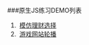 ###原生JS练习DEMO列表


1.  <a href="https://yangalas.github.io/Demo/01/index.html">模仿理财选择</a>
2.  <a href="https://yangalas.github.io/Demo/02/index.html">游戏网站轮播</a>
